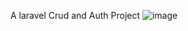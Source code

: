 A laravel Crud and Auth Project
![image](https://github.com/Sahar009/foo-app/assets/102046091/7d15d414-1859-48b5-ae00-4c377abf4c73)
